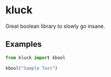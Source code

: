 # kluck

Great boolean library to slowly go insane.

## Examples

```py
from kluck import kbool

kbool("Sample Text")
```
